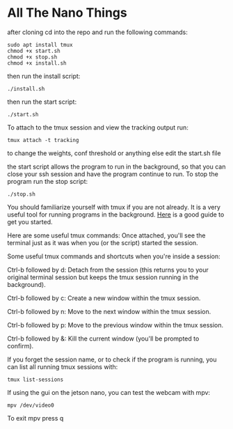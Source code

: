 # All The Nano Things
after cloning cd into the repo and run the following commands:
```
sudo apt install tmux
chmod +x start.sh
chmod +x stop.sh
chmod +x install.sh
```
then run the install script:
```
./install.sh
```
then run the start script:
```
./start.sh
```
To attach to the tmux session and view the tracking output run:
```
tmux attach -t tracking
```
to change the weights, conf threshold or anything else edit the start.sh file

the start script allows the program to run in the background, so that you can close your ssh session and have the program continue to run. To stop the program run the stop script:
```
./stop.sh
```
You should familiarize yourself with tmux if you are not already. It is a very useful tool for running programs in the background. [Here](https://www.hamvocke.com/blog/a-quick-and-easy-guide-to-tmux/) is a good guide to get you started.

Here are some useful tmux commands:
Once attached, you'll see the terminal just as it was when you (or the script) started the session.

Some useful tmux commands and shortcuts when you're inside a session:

Ctrl-b followed by d: Detach from the session (this returns you to your original terminal session but keeps the tmux session running in the background).

Ctrl-b followed by c: Create a new window within the tmux session.

Ctrl-b followed by n: Move to the next window within the tmux session.

Ctrl-b followed by p: Move to the previous window within the tmux session.

Ctrl-b followed by &: Kill the current window (you'll be prompted to confirm).

If you forget the session name, or to check if the program is running, you can list all running tmux sessions with:

```
tmux list-sessions

```

If using the gui on the jetson nano, you can test the webcam with mpv:
``` 
mpv /dev/video0
```
To exit mpv press q